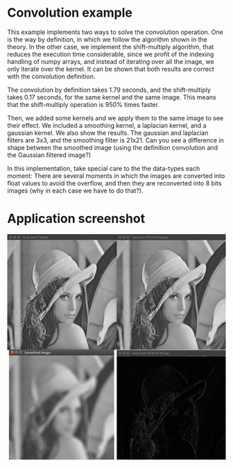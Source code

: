 # Convolution example
This example implements two ways to solve the convolution operation. One is the
way by definition, in which we follow the algorithm shown in the theory.
In the other case, we implement the shift-multiply algorithm, that reduces the
execution time considerable, since we profit of the indexing handling of numpy
arrays, and instead of iterating over all the image, we only iterate over the
kernel. It can be shown that both results are correct with the convolution
definition.

The convolution by definition takes 1.79 seconds, and the shift-multiply
takes 0.17 seconds, for the same kernel and the same image. This means that
the shift-multiply operation is 950% times faster.

Then, we added some kernels and we apply them to the same image to see their effect.
We included a smoothing kernel, a laplacian kernel, and a gaussian kernel. We
also show the results. The gaussian and laplacian filters are 3x3, and the smoothing
filter is 21x21. Can you see a difference in shape between the smoothed image
(using the definition convolution and the Gaussian filtered image?)

In this implementation, take special care to the the data-types each moment:
There are several moments in which the images are converted into float
values to avoid the overflow, and then they are reconverted into 8 bits
images (why in each case we have to do that?).

# Application screenshot
![app screenshot](/OpenCVExamples/07_Convolution/images/ConvolutionExample.png)